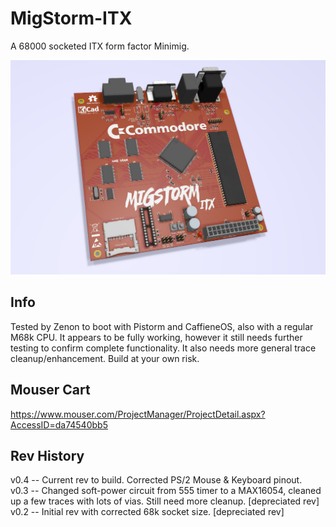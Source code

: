 # MigStorm-ITX
A 68000 socketed ITX form factor Minimig.

![pic](pic.png)

## Info
Tested by Zenon to boot with Pistorm and CaffieneOS, also with a regular M68k CPU. It appears to be fully working, however it still needs further testing to confirm complete functionality. It also needs more general trace cleanup/enhancement. Build at your own risk.

## Mouser Cart
https://www.mouser.com/ProjectManager/ProjectDetail.aspx?AccessID=da74540bb5

## Rev History
v0.4 -- Current rev to build. Corrected PS/2 Mouse & Keyboard pinout. \
v0.3 -- Changed soft-power circuit from 555 timer to a MAX16054, cleaned up a few traces with lots of vias. Still need more cleanup. [depreciated rev] \
v0.2 -- Initial rev with corrected 68k socket size. [depreciated rev]
